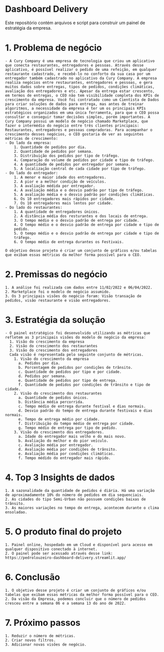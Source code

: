 # Dashboard Delivery
Este repositório contém arquivos e script para construir um painel de estratégia da empresa.
# 1. Problema de negócio
    - A Cury Company é uma empresa de tecnologia que criou um aplicativo que conecta restaurantes, entregadores e pessoas. Através desse aplicativo, é possível realizar o pedido de uma refeição, em qualquer restaurante cadastrado, e recebê-lo no conforto da sua casa por um entregador também cadastrado no aplicativo da Cury Company. A empresa realiza negócios entre restaurantes, entregadores e pessoas, e gera muitos dados sobre entregas, tipos de pedidos, condições climáticas, avaliação dos entregadores e etc. Apesar da entrega estar crescento, em termos de entregas, o CEO não tem visibilidade completa dos KPIs de crescimento da empresa. Você foi contratado como um Cientista de Dados para criar soluções de dados para entrega, mas antes de treinar algoritmos, a necessidade da empresa é ter um os principais KPIs estratégicos organizados em uma única ferramenta, para que o CEO possa consultar e conseguir tomar decisões simples, porém importantes. A Cury Company possui um modelo de negócio chamado Marketplace, que fazer o intermédio do negócio entre três clientes principais: Restaurantes, entregadores e pessoas compradoras. Para acompanhar o crescimento desses negócios, o CEO gostaria de ver as seguintes métricas de crescimento:
    - Do lado da empresa:
        1. Quantidade de pedidos por dia.
        2. Quantidade de pedidos por semana.
        3. Distribuição dos pedidos por tipo de tráfego.
        4. Comparação do volume de pedidos por cidade e tipo de tráfego.
        4. A quantidade de pedidos por entregador por semana.
        5. A localização central de cada cidade por tipo de tráfego.
    - Do lado do entregador:
        1. A menor e maior idade dos entregadores.
        2. A pior e a melhor condição de veículos.
        3. A avaliação médida por entregador.
        4. A avaliação média e o desvio padrão por tipo de tráfego.
        5. A avaliação média e o desvio padrão por condições climáticas.
        6. Os 10 entregadores mais rápidos por cidade.
        7. Os 10 entregadores mais lentos por cidade.
    - Do lado do restaurantes:
        1. A quantidade de entregadores únicos.
        2. A distância média dos resturantes e dos locais de entrega.
        3. O tempo médio e o desvio padrão de entrega por cidade.
        4. O tempo médio e o desvio padrão de entrega por cidade e tipo de
        pedido.
        5. O tempo médio e o desvio padrão de entrega por cidade e tipo de
        tráfego.
        6. O tempo médio de entrega durantes os Festivais.

    O objetivo desse projeto é criar um conjunto de gráficos e/ou tabelas que exibam essas métricas da melhor forma possível para o CEO.

           
# 2. Premissas do negócio
    1. A análise foi realizada com dados entre 11/02/2022 e 06/04/2022.
    2. Marketplace foi o modelo de negócio assumido.
    3. Os 3 principais visões do negócio foram: Visão transação de pedidos, visão restaurante e visão entregadores.
  

# 3. Estratégia da solução
    - O painel estratégico foi desenvolvido utilizando as métricas que refletem as 3 principais visões do modelo de negócio da empresa:
      1. Visão do crescimento da empresa
      2. Visão do crescimento dos restaurantes
      3. Visão do crescimento dos entregadores
      Cada visão é representada pelo seguinte conjunto de métricas.
        1. Visão do crescimento da empresa
          a. Pedidos por dia.
          b. Porcentagem de pedidos por condições de trânsito.
          c. Quantidade de pedidos por tipo e por cidade.
          d. Pedidos por semana.
          e. Quantidade de pedidos por tipo de entrega.
          f. Quantidade de pedidos por condições de trânsito e tipo de cidade.
        2. Visão do crescimento dos restaurantes
          a. Quantidade de pedidos únicos.
          b. Distância média percorrida.
          c. Tempo médio de entrega durante festival e dias normais.
          d. Desvio padrão do tempo de entrega durante festivais e dias normais.
          e. Tempo de entrega médio por cidade.
          f. Distribuição do tempo médio de entrega por cidade.
          g. Tempo médio de entrega por tipo de pedido.
        3. Visão do crescimento dos entregadores.
          a. Idade do entregador mais velho e do mais novo.
          b. Avaliação do melhor e do pior veículo.
          c. Avaliação média por entregador.
          d. Avaliação média por condições de trânsito.
          e. Avaliação média por condições climáticas.
          f. Tempo médido do entregador mais rápido.

# 4. Top 3 Insights de dados
    1. A sazonalidade da quantidade de pedidos é diária. Há uma variação de aproximadamente 10% do número de pedidos em dia sequenciais.
    2. As cidades do tipo Semi-Urban não possuem condições baixas de trânsito.
    3. As maiores variações no tempo de entrega, acontecem durante o clima ensoladao.

# 5. O produto final do projeto
    1. Painel online, hospedado em um Cloud e disponível para acesso em qualquer dispositivo conectado à internet.
    2. O painel pode ser acessado através desse link: https://pedrolouzeiro-dashboard-delivery.streamlit.app/

# 6. Conclusão
    1. O objetivo desse projeto é criar um conjunto de gráficos e/ou tabelas que exibam essas métricas da melhor forma possível para o CEO.
    2. Da visão da Empresa, podemos concluir que o número de pedidos cresceu entre a semana 06 e a semana 13 do ano de 2022.

# 7. Próximo passos
    1. Reduzir o número de métricas.
    2. Criar novos filtros.
    3. Adicionar novas visões de negócio.
